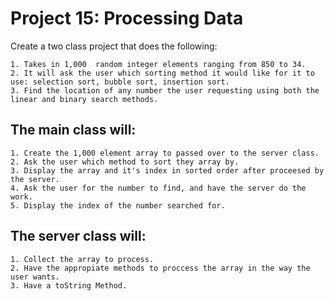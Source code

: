 # Project 15: Processing Data

Create a two class project that does the following:
```
1. Takes in 1,000  random integer elements ranging from 850 to 34. 
2. It will ask the user which sorting method it would like for it to use: selection sort, bubble sort, insertion sort.
3. Find the location of any number the user requesting using both the linear and binary search methods.
```
## The main class will:
```
1. Create the 1,000 element array to passed over to the server class.
2. Ask the user which method to sort they array by.
3. Display the array and it's index in sorted order after proceesed by the server.
4. Ask the user for the number to find, and have the server do the work.
5. Display the index of the number searched for.
```
## The server class will:
```
1. Collect the array to process. 
2. Have the appropiate methods to proccess the array in the way the user wants. 
3. Have a toString Method.
```